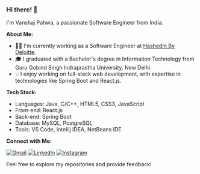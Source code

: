 ### Hi there! 👋

I'm Vanshaj Pahwa, a passionate Software Engineer from India.

**About Me:**
- 👨‍💻 I'm currently working as a Software Engineer at <a href='https://hashedin.com/'>HashedIn By Deloitte</a>.
- 🎓 I graduated with a Bachelor's degree in Information Technology from Guru Gobind Singh Indraprastha University, New Delhi.
- 💡 I enjoy working on full-stack web development, with expertise in technologies like Spring Boot and React.js.

**Tech Stack:**
- Languages: Java, C/C++, HTML5, CSS3, JavaScript
- Front-end: React.js
- Back-end: Spring Boot
- Database: MySQL, PostgreSQL
- Tools: VS Code, Intellij IDEA, NetBeans IDE

**Connect with Me:**

[![Gmail](https://img.shields.io/badge/Gmail-%23D14836.svg?logo=gmail&logoColor=white)](mailto:vanshajpahwa07@gmail.com)
[![LinkedIn](https://img.shields.io/badge/LinkedIn-%230077B5.svg?logo=linkedin&logoColor=white)](https://linkedin.com/in/vanshaj-pahwa) 
[![Instagram](https://img.shields.io/badge/Instagram-%23E4405F.svg?logo=Instagram&logoColor=white)](https://instagram.com/vanshaj.pahwa) 

Feel free to explore my repositories and provide feedback!
